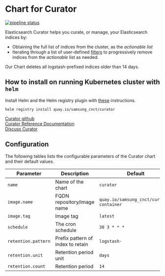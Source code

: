 # Chart for Curator

[![pipeline status](https://git.cnct.io/common-tools/samsung-cnct_chart-curator/badges/master/pipeline.svg)](https://git.cnct.io/common-tools/samsung-cnct_chart-curator/commits/master)

Elasticsearch Curator helps you curate, or manage, your Elasticsearch indices by:
* Obtaining the full list of indices from the cluster, as the *actionable list*
* Iterating through a list of user-defined [filters](https://www.elastic.co/guide/en/elasticsearch/client/curator/current/filters.html) to progressively remove indices from the *actionable* list as needed.

Our Chart deletes all logstash-prefixed indices older than 14 days.

## How to install on running Kubernetes cluster with `helm`
Install Helm and the Helm registry plugin with [these](https://github.com/app-registry/appr-helm-plugin/blob/master/README.md#install-the-helm-registry-plugin) instructions.

```
helm registry install quay.io/samsung_cnct/curator
```

[Curator github](https://github.com/elastic/curator)    
[Curator Reference Documentation](https://www.elastic.co/guide/en/elasticsearch/client/curator/current/index.html)            
[Discuss Curator](https://discuss.elastic.co/search?q=curator)

## Configuration

The following tables lists the configurable parameters of the Curator chart and their default values.

| Parameter                | Description                                     | Default                                 |
| ------------------------ | ----------------------------------------------- | --------------------------------------- |
| `name`                   | Name of the chart                               | `curator`                               |
| `image.name`             | FQDN repository/image name                      | `quay.io/samsung_cnct/curator-container`|
| `image.tag`              | Image tag                                       | `latest`                                |
| `schedule`               | The cron schedule                               | `30 3 * * *`                            |
| `retention.pattern`      | Prefix pattern of index to retain               | `logstash-`                             |
| `retention.unit`         | Retention period unit                           | `days`                                  |
| `retention.count`        | Retention period                                | `14`                                    |
